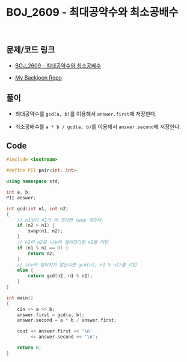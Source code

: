 # BOJ_2609 - 최대공약수와 최소공배수

&nbsp;

## 문제/코드 링크

- [BOJ_2609 - 최대공약수와 최소공배수](https://www.acmicpc.net/problem/2609)

- [My Baekjoon Repo](https://github.com/Meantint/Baekjoon)

## 풀이

- 최대공약수를 `gcd(a, b)`를 이용해서 `answer.first`에 저장한다.

- 최소공배수를 `a * b / gcd(a, b)`를 이용해서 `answer.second`에 저장한다.

## Code

```cpp
#include <iostream>

#define PII pair<int, int>

using namespace std;

int a, b;
PII answer;

int gcd(int n1, int n2)
{
    // n1보다 n2가 더 크다면 swap 해준다.
    if (n2 > n1) {
        swap(n1, n2);
    }
    // n1이 n2로 나누어 떨어진다면 n2를 리턴
    if (n1 % n2 == 0) {
        return n2;
    }
    // 나누어 떨어지지 않는다면 gcd(n2, n1 % n2)를 리턴
    else {
        return gcd(n2, n1 % n2);
    }
}

int main()
{
    cin >> a >> b;
    answer.first = gcd(a, b);
    answer.second = a * b / answer.first;

    cout << answer.first << '\n'
         << answer.second << '\n';

    return 0;
}
```
